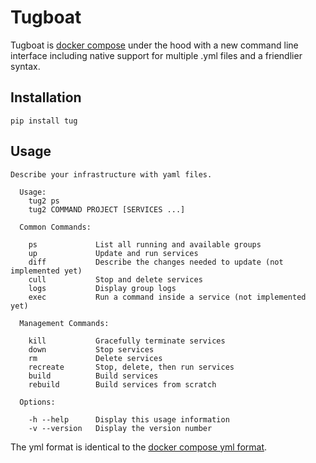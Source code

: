 # Tugboat

Tugboat is [docker compose](https://docs.docker.com/compose/) under the hood with a new command line interface including native support for multiple .yml files and a friendlier syntax.

## Installation
`pip install tug`

## Usage

```
Describe your infrastructure with yaml files.

  Usage:
    tug2 ps
    tug2 COMMAND PROJECT [SERVICES ...]

  Common Commands:

    ps             List all running and available groups
    up             Update and run services
    diff           Describe the changes needed to update (not implemented yet)
    cull           Stop and delete services
    logs           Display group logs
    exec           Run a command inside a service (not implemented yet)

  Management Commands:

    kill           Gracefully terminate services
    down           Stop services
    rm             Delete services
    recreate       Stop, delete, then run services
    build          Build services
    rebuild        Build services from scratch

  Options:

    -h --help      Display this usage information
    -v --version   Display the version number

```

The yml format is identical to the [docker compose yml format](https://docs.docker.com/compose/yml/).

